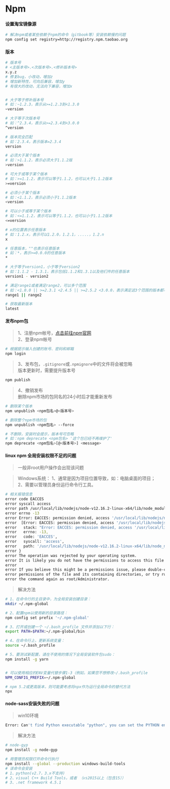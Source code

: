 # Npm

#### 设置淘宝镜像源

```bash
# 解决npm或者某些依赖于npm的命令（gitbook等）安装依赖慢的问题
npm config set registry=http://registry.npm.taobao.org
```

#### 版本

```bash
# 版本号
# <主版本号>.<次版本号>.<修补版本号>
x.y.z
# 修复bug，小改动，增加z
# 增加新特性，可向后兼容，增加y
# 有很大的改动，无法向下兼容，增加x


# 大于等于修补版本号
# 如：~1.2.3，表示从>=1.2.3到<1.3.0
~version

# 大于等于次版本号
# 如：^2.3.4，表示从>=2.3.4到<3.0.0
^version

# 版本完全匹配
# 如：2.3.4，表示版本=2.3.4
version

# 必须大于某个版本
# 如：>1.1.2，表示必须大于1.1.2版
>version

# 可大于或等于某个版本
# 如：>=1.1.2，表示可以等于1.1.2，也可以大于1.1.2版本
>=version

# 必须小于某个版本
# 如：<1.1.2，表示必须小于1.1.2版本
<version

# 可以小于或等于某个版本
# 如：<=1.1.2，表示可以等于1.1.2，也可以小于1.1.2版本
<=version

# x的位置表示任意版本
# 如：1.2.x，表示可以1.2.0，1.2.1，.....，1.2.n
x

# 任意版本，""也表示任意版本
# 如：*，表示>=0.0.0的任意版本
*

# 大于等于version1，小于等于version2
# 如：1.1.2 - 1.3.1，表示包括1.1.2和1.3.1以及他们件的任意版本
version1 - version2

# 满足range1或者满足range2，可以多个范围
# 如：<1.0.0 || >=2.3.1 <2.4.5 || >=2.5.2 <3.0.0，表示满足这3个范围的版本都可以
range1 || range2

# 获取最新版本
latest
```

#### 发布npm包

> 1、注册npm帐号，[点击前往npm官网](https://www.npmjs.com/)  
> 2、登录npm帐号  

```bash
# 根据提示输入创建的账号、密码和邮箱
npm login
```

> 3、发布包，```.gitignore```或```.npmignore```中的文件将会被忽略  
> 版本更新时，需要提升版本号  

```bash
npm publish
```

> 4、撤销发布  
> 删除npm市场的包同名的24小时后才能重新发布  

```bash
# 删除某个版本
npm unpublish <npm包名>@<版本号>

# 删除整个npm市场的包
npm unpublish <npm包名> --force

# 不删除，安装时会提示，版本号可忽略
# 如：npm deprecate <npm包名> '这个包已经不再维护了'
npm deprecate <npm包名>[@<版本号>] <message>
```

#### linux npm 全局安装权限不足的问题

> 一般非root用户操作会出现该问题  

> Windows系统：
> 1、通常是因为项目位置导致，如：电脑桌面的项目；  
> 2、需要以管理员身份运行命令行工具。

```bash
# 相关报错信息
error code EACCES
error syscall access
error path /usr/local/lib/nodejs/node-v12.16.2-linux-x64/lib/node_modules
error errno -13
error Error: EACCES: permission denied, access '/usr/local/lib/nodejs/node-v12.16.2-linux-x64/lib/node_modules'
error  [Error: EACCES: permission denied, access '/usr/local/lib/nodejs/node-v12.16.2-linux-x64/lib/node_modules'] {
error   stack: "Error: EACCES: permission denied, access '/usr/local/lib/nodejs/node-v12.16.2-linux-x64/lib/node_modules'",
error   errno: -13,
error   code: 'EACCES',
error   syscall: 'access',
error   path: '/usr/local/lib/nodejs/node-v12.16.2-linux-x64/lib/node_modules'
error }
error The operation was rejected by your operating system.
error It is likely you do not have the permissions to access this file as the current user
error
error If you believe this might be a permissions issue, please double-check the
error permissions of the file and its containing directories, or try running
error the command again as root/Administrator.
```

> 解决方法  

```bash
# 1、在命令行的主目录中，为全局安装创建目录：
mkdir ~/.npm-global

# 2、配置npm以使用新的目录路径：
npm config set prefix '~/.npm-global'

# 3、打开或创建一个 ~/.bash_profile 文件并添加以下行：
export PATH=$PATH:~/.npm-global/bin

# 4、在命令行上，更新系统变量：
source ~/.bash_profile

# 5、要测试新配置，请在不使用的情况下全局安装软件包sudo：
npm install -g yarn


# 可以使用相应的ENV变量代替步骤1-3（例如，如果您不想修改~/.bash_profile
NPM_CONFIG_PREFIX=~/.npm-global

# npm 5.2或更高版本，则可能要考虑将npx作为运行全局命令的替代方法
npx
```

#### node-sass安装失败的问题

> win10环境  

```bash
Error: Can't find Python executable "python", you can set the PYTHON env variable.
```

> 解决方法  

```bash
# node-gyp
npm install -g node-gyp

# 用管理员权限打开命令行执行
npm install --global --production windows-build-tools
# 该命令会安装
# 1、python(v2.7，3.x不支持)
# 2、visual C++ Build Tools，或者 （vs2015以上（包含15））
# 3、.net framework 4.5.1
```
